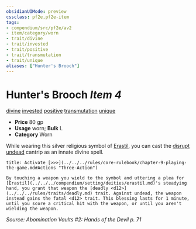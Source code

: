 ```yaml
---
obsidianUIMode: preview
cssclass: pf2e,pf2e-item
tags:
- compendium/src/pf2e/av2
- item/category/worn
- trait/divine
- trait/invested
- trait/positive
- trait/transmutation
- trait/unique
aliases: ["Hunter's Brooch"]
---
```

# Hunter's Brooch *Item 4*  
[divine](../../../Rules/traits/divine.md)  [invested](../../../Rules/traits/invested.md)  [positive](../../../Rules/traits/positive.md)  [transmutation](../../../Rules/traits/transmutation.md)  [unique](../../../Rules/traits/unique.md)  

- **Price** 80 gp
- **Usage** worn; **Bulk** L
- **Category** Worn

While wearing this silver religious symbol of [Erastil](../../setting/deities/erastil.md), you can cast the [disrupt undead](../../spells/disrupt-undead.md) cantrip as an innate divine spell.

```ad-embed-ability
title: Activate [>>>](../../../rules/core-rulebook/chapter-9-playing-the-game.md#Actions "Three-Action")

By touching a weapon you wield to the symbol and uttering a plea for [Erastil](../../../compendium/setting/deities/erastil.md)'s steadying hand, you grant that weapon the [deadly <d12>](../../../rules/traits/deadly.md) trait. Against undead, the weapon instead gains the fatal <d12> trait. This blessing lasts for 1 minute, until you score a critical hit with the weapon, or until you aren't wielding the weapon.
```

*Source: Abomination Vaults #2: Hands of the Devil p. 71*
